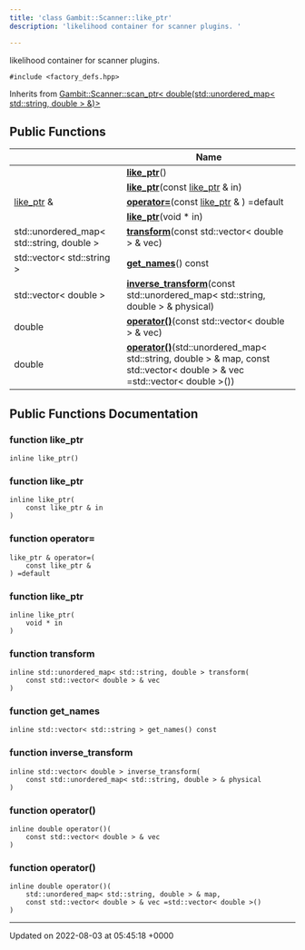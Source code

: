 ```yaml
---
title: 'class Gambit::Scanner::like_ptr'
description: 'likelihood container for scanner plugins. '

---
```









likelihood container for scanner plugins. 


`#include <factory_defs.hpp>`

Inherits from [Gambit::Scanner::scan_ptr< double(std::unordered_map< std::string, double > &)>](/documentation/code/gambit_sphinx/classes/classgambit_1_1scanner_1_1scan__ptr/)

## Public Functions

|                | Name           |
| -------------- | -------------- |
| | **[like_ptr](/documentation/code/gambit_sphinx/classes/classgambit_1_1scanner_1_1like__ptr/#function-like-ptr)**() |
| | **[like_ptr](/documentation/code/gambit_sphinx/classes/classgambit_1_1scanner_1_1like__ptr/#function-like-ptr)**(const [like_ptr](/documentation/code/gambit_sphinx/classes/classgambit_1_1scanner_1_1like__ptr/) & in) |
| [like_ptr](/documentation/code/gambit_sphinx/classes/classgambit_1_1scanner_1_1like__ptr/) & | **[operator=](/documentation/code/gambit_sphinx/classes/classgambit_1_1scanner_1_1like__ptr/#function-operator=)**(const [like_ptr](/documentation/code/gambit_sphinx/classes/classgambit_1_1scanner_1_1like__ptr/) & ) =default |
| | **[like_ptr](/documentation/code/gambit_sphinx/classes/classgambit_1_1scanner_1_1like__ptr/#function-like-ptr)**(void * in) |
| std::unordered_map< std::string, double > | **[transform](/documentation/code/gambit_sphinx/classes/classgambit_1_1scanner_1_1like__ptr/#function-transform)**(const std::vector< double > & vec) |
| std::vector< std::string > | **[get_names](/documentation/code/gambit_sphinx/classes/classgambit_1_1scanner_1_1like__ptr/#function-get-names)**() const |
| std::vector< double > | **[inverse_transform](/documentation/code/gambit_sphinx/classes/classgambit_1_1scanner_1_1like__ptr/#function-inverse-transform)**(const std::unordered_map< std::string, double > & physical) |
| double | **[operator()](/documentation/code/gambit_sphinx/classes/classgambit_1_1scanner_1_1like__ptr/#function-operator())**(const std::vector< double > & vec) |
| double | **[operator()](/documentation/code/gambit_sphinx/classes/classgambit_1_1scanner_1_1like__ptr/#function-operator())**(std::unordered_map< std::string, double > & map, const std::vector< double > & vec =std::vector< double >()) |

## Public Functions Documentation

### function like_ptr

```
inline like_ptr()
```


### function like_ptr

```
inline like_ptr(
    const like_ptr & in
)
```


### function operator=

```
like_ptr & operator=(
    const like_ptr & 
) =default
```


### function like_ptr

```
inline like_ptr(
    void * in
)
```


### function transform

```
inline std::unordered_map< std::string, double > transform(
    const std::vector< double > & vec
)
```


### function get_names

```
inline std::vector< std::string > get_names() const
```


### function inverse_transform

```
inline std::vector< double > inverse_transform(
    const std::unordered_map< std::string, double > & physical
)
```


### function operator()

```
inline double operator()(
    const std::vector< double > & vec
)
```


### function operator()

```
inline double operator()(
    std::unordered_map< std::string, double > & map,
    const std::vector< double > & vec =std::vector< double >()
)
```


-------------------------------

Updated on 2022-08-03 at 05:45:18 +0000